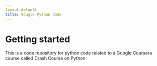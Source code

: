 ```yaml
---
layout:default
title: Google Python Code
---
```


# Getting started

This is a code repository for python code related to a Google Coursera course called Crash Course on Python
